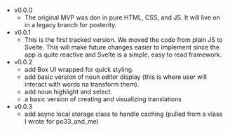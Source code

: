 - v0.0.0
  - The original MVP was don in pure HTML, CSS, and JS. It will live on in a legacy branch for posterity.
- v0.0.1
  - This is the first tracked version. We moved the code from plain JS to Svelte. This will make future changes easier to implement since the app is quite reactive and Svelte is a simple, easy to read framework.
- v0.0.2
  - add Box UI wrapped for quick styling.
  - add basic version of noun editor display (this is where user will interact with words na transform them).
  - add noun highlight and select.
  - a basic version of creating and visualizing translations
- v0.0.3
  - add async local storage class to handle caching (pulled from a vlass I wrote for po33_and_me)